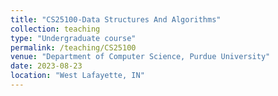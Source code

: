 ```yaml
---
title: "CS25100-Data Structures And Algorithms"
collection: teaching
type: "Undergraduate course"
permalink: /teaching/CS25100
venue: "Department of Computer Science, Purdue University"
date: 2023-08-23
location: "West Lafayette, IN"
---
```

